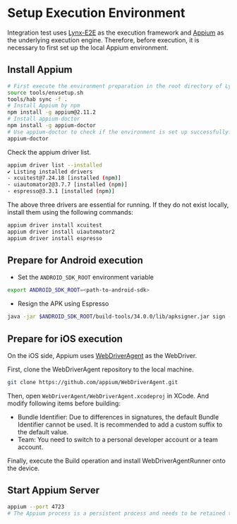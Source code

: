 # Setup Execution Environment

Integration test uses [Lynx-E2E](https://pypi.org/project/lynx-e2e-appium) as the execution framework and [Appium](http://appium.io/docs/en/latest/) as the underlying execution engine. Therefore, before execution, it is necessary to first set up the local Appium environment.

## Install Appium

```bash
# First execute the environment preparation in the root directory of Lynx
source tools/envsetup.sh
tools/hab sync -f .
# Install Appium by npm
npm install -g appium@2.11.2
# Install appium-doctor
npm install -g appium-doctor
# Use appium-doctor to check if the environment is set up successfully.
appium-doctor
```

Check the appium driver list.
```bash
appium driver list --installed
✔ Listing installed drivers
- xcuitest@7.24.18 [installed (npm)]
- uiautomator2@3.7.7 [installed (npm)]
- espresso@3.3.1 [installed (npm)]
```

The above three drivers are essential for running. If they do not exist locally, install them using the following commands:

```bash
appium driver install xcuitest
appium driver install uiautomator2
appium driver install espresso
```

## Prepare for Android execution

- Set the `ANDROID_SDK_ROOT` environment variable

```bash
export ANDROID_SDK_ROOT=<path-to-android-sdk>
```

- Resign the APK using Espresso

```bash
java -jar $ANDROID_SDK_ROOT/build-tools/34.0.0/lib/apksigner.jar sign --key $HOME/.appium/node_modules/appium-espresso-driver/node_modules/appium-adb/keys/testkey.pk8 --cert $HOME/.appium/node_modules/appium-espresso-driver/node_modules/appium-adb/keys/testkey.x509.pem  --out <target-apk-path> <origin-apk-path>
```

## Prepare for iOS execution

On the iOS side, Appium uses [WebDriverAgent](https://github.com/appium/WebDriverAgent) as the WebDriver.

First, clone the WebDriverAgent repository to the local machine.

```bash
git clone https://github.com/appium/WebDriverAgent.git
```

Then, open `WebDriverAgent/WebDriverAgent.xcodeproj` in XCode. And modify following items before building:

- Bundle Identifier: Due to differences in signatures, the default Bundle Identifier cannot be used. It is recommended to add a custom suffix to the default value.
- Team: You need to switch to a personal developer account or a team account.

Finally, execute the Build operation and install WebDriverAgentRunner onto the device.

## Start Appium Server

```bash
appium --port 4723
# The Appium process is a persistent process and needs to be retained throughout the execution of test cases.
```
